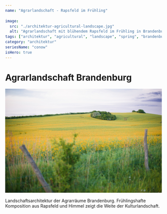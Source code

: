 ```yaml
---
name: "Agrarlandschaft - Rapsfeld im Frühling"

image:
  src: "./architektur-agricultural-landscape.jpg"
  alt: "Agrarlandschaft mit blühendem Rapsfeld im Frühling in Brandenburg"
tags: ["architektur", "agricultural", "landscape", "spring", "brandenburg"]
category: "architektur"
seriesName: "conow"
isHero: true
---
```


# Agrarlandschaft Brandenburg
![Agrarlandschaft Brandenburg](./architektur-agricultural-landscape.jpg)

Landschaftsarchitektur der Agrarräume Brandenburg. Frühlingshafte Komposition aus Rapsfeld und Himmel zeigt die Weite der Kulturlandschaft.
